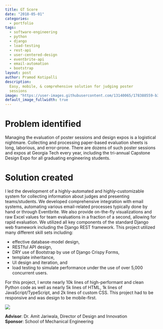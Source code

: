 ```yaml
---
title: GT Score
date: "2018-05-01"
categories:
  - portfolio
tags:
  - software-engineering
  - python
  - django
  - load-testing
  - rest-api
  - user-centered-design
  - eventbrite-api
  - email-automation
  - bootstrap
layout: post
author: Pramod Kotipalli
description:
  Easy, mobile, & comprehensive solution for judging poster
  sessions
image: "https://user-images.githubusercontent.com/13140065/178388559-b39178c3-0a17-4cc5-9742-aa5bfd2e2f6a.png"
default_image_fullwidth: true
---
```


# Problem identified

Managing the evaluation of poster sessions and design expos
is a logistical nightmare. Collecting and processing
paper-based evaluation sheets is long, laborious, and
error-prone. There are dozens of such poster sessions and
expos at Georgia Tech every year, including the tri-annual
Capstone Design Expo for all graduating engineering
students.

# Solution created

I led the development of a highly-automated and
highly-customizable system for collecting information about
judges and presenting teams/students. We developed
comprehensive integration with email systems, automating
various email-related processes typically done by hand or
through Eventbrite. We also provide on-the-fly
visualizations and raw Excel values for team evaluations in
a fraction of a second, allowing for rapid evaluation. We
utilized all key components of the standard Django web
framework including the Django REST framework. This project
utilized many different skill sets including:

- effective database-model design,
- RESTful API design,
- DRY use of Bootstrap by use of Django Crispy Forms,
- template inheritance,
- UI design and iteration, and
- load testing to simulate performance under the use of over
  5,000 concurrent users.

For this project, I wrote nearly 10k lines of
high-performant and clean Python code as well as nearly 5k
lines of HTML, 1k lines of JavaScript/TypeScript, and 2k
lines of custom CSS. This project had to be responsive and
was design to be mobile-first.

![](https://user-images.githubusercontent.com/13140065/178388557-aa48a74a-189d-4515-a1bd-3e6abee70ba7.png)

**Advisor**: Dr. Amit Jariwala, Director of Design and
Innovation  
**Sponsor**: School of Mechanical Engineering
